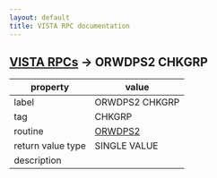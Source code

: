 ```yaml
---
layout: default
title: VISTA RPC documentation
---
```




## [VISTA RPCs](TableOfContent.md) &#8594; ORWDPS2 CHKGRP 

 property | value 
--- | --- 
 label | ORWDPS2 CHKGRP
 tag | CHKGRP
 routine | [ORWDPS2](http://code.osehra.org/dox/Routine_ORWDPS2_source.html)
 return value type | SINGLE VALUE
 description | 
